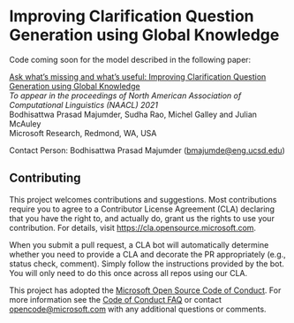 # Improving Clarification Question Generation using Global Knowledge

Code coming soon for the model described in the following paper:

<a href="https://arxiv.org/abs/2104.06828">Ask what’s missing and what’s useful: Improving Clarification Question Generation using Global Knowledge</a><br/>
<i>To appear in the proceedings of North American Association of Computational Linguistics (NAACL) 2021</i><br/>
Bodhisattwa Prasad Majumder, Sudha Rao, Michel Galley and Julian McAuley<br/>
Microsoft Research, Redmond, WA, USA <br/>

Contact Person: Bodhisattwa Prasad Majumder (bmajumde@eng.ucsd.edu)

## Contributing

This project welcomes contributions and suggestions.  Most contributions require you to agree to a
Contributor License Agreement (CLA) declaring that you have the right to, and actually do, grant us
the rights to use your contribution. For details, visit https://cla.opensource.microsoft.com.

When you submit a pull request, a CLA bot will automatically determine whether you need to provide
a CLA and decorate the PR appropriately (e.g., status check, comment). Simply follow the instructions
provided by the bot. You will only need to do this once across all repos using our CLA.

This project has adopted the [Microsoft Open Source Code of Conduct](https://opensource.microsoft.com/codeofconduct/).
For more information see the [Code of Conduct FAQ](https://opensource.microsoft.com/codeofconduct/faq/) or
contact [opencode@microsoft.com](mailto:opencode@microsoft.com) with any additional questions or comments.
